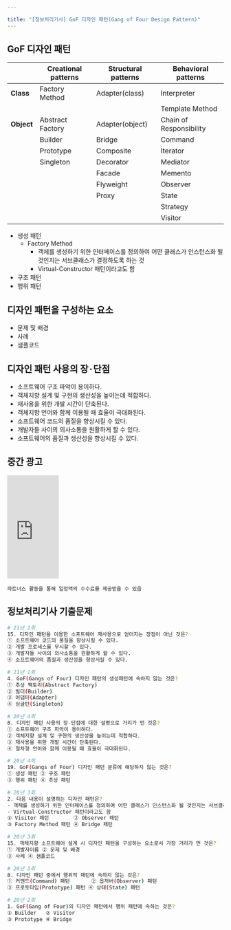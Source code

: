 ```yaml
---

title: "[정보처리기사] GoF 디자인 패턴(Gang of Four Design Pattern)"
---
```


## GoF 디자인 패턴

|            | Creational patterns | Structural patterns | Behavioral patterns     |
|------------|---------------------|---------------------|-------------------------|
| **Class**  | Factory Method      | Adapter(class)      | Interpreter             |
|            |                     |                     | Template Method         |
| **Object** | Abstract Factory    | Adapter(object)     | Chain of Responsibility |
|            | Builder             | Bridge              | Command                 |
|            | Prototype           | Composite           | Iterator                |
|            | Singleton           | Decorator           | Mediator                |
|            |                     | Facade              | Memento                 |
|            |                     | Flyweight           | Observer                |
|            |                     | Proxy               | State                   |
|            |                     |                     | Strategy                |
|            |                     |                     | Visitor                 |

- 생성 패턴
  - Factory Method
    - 객체를 생성하기 위한 인터페이스를 정의하여 어떤 클래스가 인스턴스화 될 것인지는 서브클래스가 결정하도록 하는 것
    - Virtual-Constructor 패턴이라고도 함
- 구조 패턴
- 행위 패턴

## 디자인 패턴을 구성하는 요소
- 문제 및 배경
- 사례
- 샘플코드

## 디자인 패턴 사용의 장٠단점
- 소프트웨어 구조 파악이 용이하다.
- 객체지향 설계 및 구현의 생산성을 높이는데 적합하다.
- 재사용을 위한 개발 시간이 단축된다.
- 객체지향 언어와 함께 이용될 때 효율이 극대화된다.
- 소프트웨어 코드의 품질을 향상시킬 수 있다.
- 개발자들 사이의 의사소통을 원활하게 할 수 있다.
- 소프트웨어의 품질과 생산성을 향상시킬 수 있다.

## 중간 광고
<iframe src="https://coupa.ng/bT5WRy" width="120" height="240" frameborder="0" scrolling="no" referrerpolicy="unsafe-url"></iframe>

`파트너스 활동을 통해 일정액의 수수료를 제공받을 수 있음`

## 정보처리기사 기출문제
```bash
# 21년 1회
15. 디자인 패턴을 이용한 소프트웨어 재사용으로 얻어지는 장점이 아닌 것은?
① 소프트웨어 코드의 품질을 향상시킬 수 있다.
② 개발 프로세스를 무시할 수 있다.
③ 개발자들 사이의 의사소통을 원활하게 할 수 있다.
④ 소프트웨어의 품질과 생산성을 향상시킬 수 있다.
```

```bash
# 21년 1회
4. GoF(Gangs of Four) 디자인 패턴의 생성패턴에 속하지 않는 것은?
① 추상 팩토리(Abstract Factory)
② 빌더(Builder)
③ 어댑터(Adapter)
④ 싱글턴(Singleton)
```

```bash
# 20년 4회
8. 디자인 패턴 사용의 장٠단점에 대한 설명으로 거리가 먼 것은?
① 소프트웨어 구조 파악이 용이하다.
② 객체지향 설계 및 구현의 생산성을 높이는데 적합하다.
③ 재사용을 위한 개발 시간이 단축된다.
④ 절차형 언어와 함께 이용될 때 효율이 극대화된다.
```

```bash
# 20년 4회
19. GoF(Gangs of Four) 디자인 패턴 분류에 해당하지 않는 것은?
① 생성 패턴 ② 구조 패턴
③ 행위 패턴 ④ 추상 패턴
```

```bash
# 20년 3회
2. 다음 내용이 설명하는 디자인 패턴은?
- 객체를 생성하기 위한 인터페이스를 정의하여 어떤 클래스가 인스턴스화 될 것인지는 서브클래스가 결정하도록 하는 것
- Virtual-Constructor 패턴이라고도 함
① Visitor 패턴        ② Observer 패턴
③ Factory Method 패턴 ④ Bridge 패턴
```

```bash
# 20년 3회
15. 객체지향 소프트웨어 설계 시 디자인 패턴을 구성하는 요소로서 가장 거리가 먼 것은?
① 개발자이름 ② 문제 및 배경
③ 사례 ④ 샘플코드
```

```bash
# 20년 3회
8. 디자인 패턴 중에서 행위적 패턴에 속하지 않는 것은?
① 커맨드(Command) 패턴       ② 옵저버(Observer) 패턴
③ 프로토타입(Prototype) 패턴 ④ 상태(State) 패턴
```

```bash
# 20년 2회
1. GoF(Gang of Four)의 디자인 패턴에서 행위 패턴에 속하는 것은?
① Builder   ② Visitor
③ Prototype ④ Bridge
```
